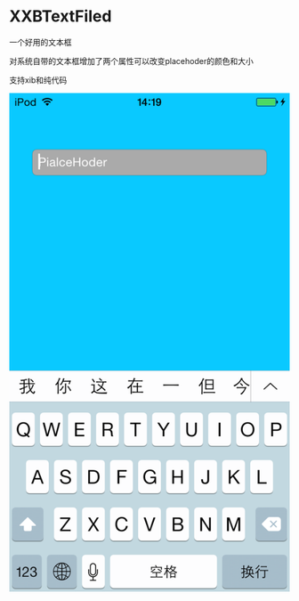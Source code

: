 # XXBTextFiled
一个好用的文本框

对系统自带的文本框增加了两个属性可以改变placehoder的颜色和大小

支持xib和纯代码



![image](./Image/1.PNG)
